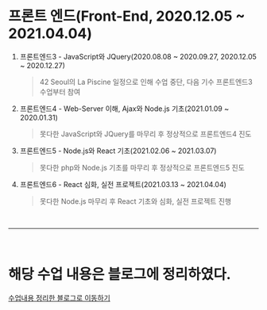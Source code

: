# 프론트 엔드(Front-End, 2020.12.05 ~ 2021.04.04)
1. 프론트엔드3 - JavaScript와 JQuery(2020.08.08 ~ 2020.09.27, 2020.12.05 ~ 2020.12.27)
    > 42 Seoul의 La Piscine 일정으로 인해 수업 중단, 다음 기수 프론트엔드3 수업부터 참여
2. 프론트엔드4 - Web-Server 이해, Ajax와 Node.js 기초(2021.01.09 ~ 2020.01.31)
    > 못다한 JavaScript와 JQuery를 마무리 후 정상적으로 프론트엔드4 진도
3. 프론트엔드5 - Node.js와 React 기초(2021.02.06 ~ 2021.03.07)
    > 못다한 php와 Node.js 기초를 마무리 후 정상적으로 프론트엔드5 진도
4. 프론트엔드6 - React 심화, 실전 프로젝트(2021.03.13 ~ 2021.04.04)
    > 못다한 Node.js 마무리 후 React 기초와 심화, 실전 프로젝트 진행

<br><hr><br>

# 해당 수업 내용은 블로그에 정리하였다.
[수업내용 정리한 블로그로 이동하기](https://shine94.tistory.com/category/%5B%EC%A0%95%EA%B7%9C%5D%ED%94%84%EB%A1%A0%ED%8A%B8%EC%97%94%EB%93%9C)

